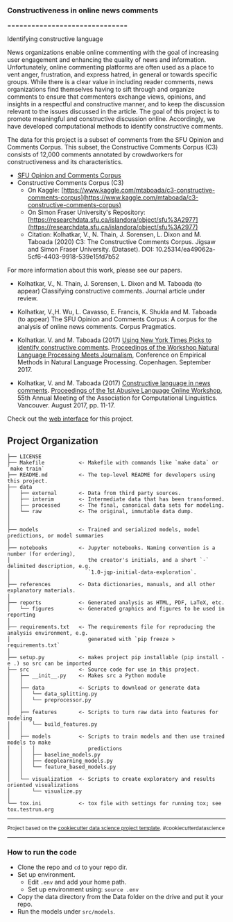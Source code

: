 ### Constructiveness in online news comments
==============================

Identifying constructive language

News organizations enable online commenting with the goal of increasing user engagement and enhancing the quality of news and information. Unfortunately, online commenting platforms are often used as a place to vent anger, frustration, and express hatred, in general or towards specific groups. While there is a clear value in including reader comments, news organizations find themselves having to sift through and organize comments to ensure that commenters exchange views, opinions, and insights in a respectful and constructive manner, and to keep the discussion relevant to the issues discussed in the article. The goal of this project is to promote meaningful and constructive discussion online. Accordingly, we have developed computational methods to identify constructive comments. 

The data for this project is a subset of comments from the SFU Opinion and Comments Corpus. This subset, the Constructive Comments Corpus (C3) consists of 12,000 comments annotated by crowdworkers for constructiveness and its characteristics.

- [SFU Opinion and Comments Corpus](https://github.com/sfu-discourse-lab/SOCC)
- Constructive Comments Corpus (C3)
    - On Kaggle: [https://www.kaggle.com/mtaboada/c3-constructive-comments-corpus](https://www.kaggle.com/mtaboada/c3-constructive-comments-corpus)
    - On Simon Fraser University's Repository: [https://researchdata.sfu.ca/islandora/object/sfu%3A2977](https://researchdata.sfu.ca/islandora/object/sfu%3A2977)
    - Citation: Kolhatkar, V., N. Thain, J. Sorensen, L. Dixon and M. Taboada (2020) C3: The Constructive Comments Corpus. Jigsaw and Simon Fraser University. (Dataset). DOI: 10.25314/ea49062a-5cf6-4403-9918-539e15fd7b52

For more information about this work, please see our papers. 

- Kolhatkar, V., N. Thain, J. Sorensen, L. Dixon and M. Taboada (to appear) Classifying constructive comments. Journal article under review.  

- Kolhatkar, V.,H. Wu, L. Cavasso, E. Francis, K. Shukla and M. Taboada (to appear) The SFU Opinion and Comments Corpus: A corpus for the analysis of online news comments. Corpus Pragmatics.

- Kolhatkar. V. and M. Taboada (2017) [Using New York Times Picks to identify constructive comments](https://www.aclweb.org/anthology/W17-4218/). [Proceedings of the Workshop Natural Language Processing Meets Journalism](http://nlpj2017.fbk.eu/), Conference on Empirical Methods in Natural Language Processing. Copenhagen. September 2017.

- Kolhatkar, V. and M. Taboada (2017) [Constructive language in news comments](http://aclweb.org/anthology/W17-3002). [Proceedings of the 1st Abusive Language Online Workshop](https://sites.google.com/site/abusivelanguageworkshop2017/), 55th Annual Meeting of the Association for Computational Linguistics. Vancouver. August 2017, pp. 11-17.


Check out the [web interface](http://moderation.research.sfu.ca/) for this project.


Project Organization
------------

    ├── LICENSE
    ├── Makefile           <- Makefile with commands like `make data` or `make train`
    ├── README.md          <- The top-level README for developers using this project.
    ├── data
    │   ├── external       <- Data from third party sources.
    │   ├── interim        <- Intermediate data that has been transformed.
    │   ├── processed      <- The final, canonical data sets for modeling.
    │   └── raw            <- The original, immutable data dump.
    │
    │
    ├── models             <- Trained and serialized models, model predictions, or model summaries
    │
    ├── notebooks          <- Jupyter notebooks. Naming convention is a number (for ordering),
    │                         the creator's initials, and a short `-` delimited description, e.g.
    │                         `1.0-jqp-initial-data-exploration`.
    │
    ├── references         <- Data dictionaries, manuals, and all other explanatory materials.
    │
    ├── reports            <- Generated analysis as HTML, PDF, LaTeX, etc.
    │   └── figures        <- Generated graphics and figures to be used in reporting
    │
    ├── requirements.txt   <- The requirements file for reproducing the analysis environment, e.g.
    │                         generated with `pip freeze > requirements.txt`
    │
    ├── setup.py           <- makes project pip installable (pip install -e .) so src can be imported
    ├── src                <- Source code for use in this project.
    │   ├── __init__.py    <- Makes src a Python module
    │   │
    │   ├── data           <- Scripts to download or generate data
    │   │   └── data_splitting.py
    │   │   └── preprocessor.py
    │   │
    │   ├── features       <- Scripts to turn raw data into features for modeling
    │   │   └── build_features.py
    │   │
    │   ├── models         <- Scripts to train models and then use trained models to make
    │   │   │                 predictions
    │   │   ├── baseline_models.py    
    │   │   ├── deeplearning_models.py
    │   │   └── feature_based_models.py
    │   │
    │   └── visualization  <- Scripts to create exploratory and results oriented visualizations
    │       └── visualize.py
    │
    └── tox.ini            <- tox file with settings for running tox; see tox.testrun.org


--------

<p><small>Project based on the <a target="_blank" href="https://drivendata.github.io/cookiecutter-data-science/">cookiecutter data science project template</a>. #cookiecutterdatascience</small></p>


-----
### How to run the code

- Clone the repo and `cd` to your repo dir. 
- Set up environment. 
    - Edit `.env` and add your home path.  
    - Set up environment using: `source .env`
- Copy the data directory from the Data folder on the drive and put it your repo. 
- Run the models under `src/models`. 

